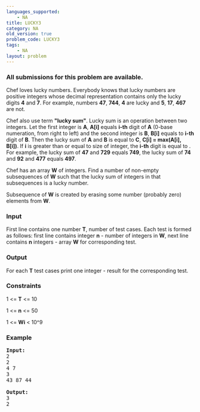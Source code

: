 ```yaml
---
languages_supported:
    - NA
title: LUCKY3
category: NA
old_version: true
problem_code: LUCKY3
tags:
    - NA
layout: problem
---
```

###  All submissions for this problem are available. 

 Chef loves lucky numbers. Everybody knows that lucky numbers are positive integers whose decimal representation contains only the lucky digits **4** and **7**. For example, numbers **47**, **744**, **4** are lucky and **5**, **17**, **467** are not.

 Chef also use term **"lucky sum"**. Lucky sum is an operation between two integers. Let the first integer is **A**, **A\[i\]** equals **i-th** digit of **A** (0-base numeration, from right to left) and the second integer is **B**, **B\[i\]** equals to **i-th** digit of **B**. Then the lucky sum of **A** and **B** is equal to **C**, **C\[i\] = max(A\[i\], B\[i\])**. If **i** is greater than or equal to size of integer, the **i-th** digit is equal to . For example, the lucky sum of **47** and **729** equals **749**, the lucky sum of **74** and **92** and **477** equals **497**.

 Chef has an array **W** of integers. Find a number of non-empty subsequences of **W** such that the lucky sum of integers in that subsequences is a lucky number.

 Subsequence of **W** is created by erasing some number (probably zero) elements from **W**.

### Input

First line contains one number **T**, number of test cases. Each test is formed as follows: first line contains integer **n** - number of integers in **W**, next line contains **n** integers - array **W** for corresponding test.

### Output

For each **T** test cases print one integer - result for the corresponding test.

### Constraints

1 <= **T** <= 10

1 <= **n** <= 50

1 <= **Wi** < 10^9

### Example

<pre>
<b>Input:</b>
2
2
4 7
3
43 87 44

<b>Output:</b>
3
2

</pre>